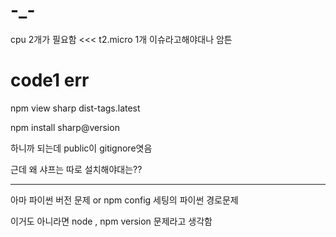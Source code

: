 # -_-
cpu 2개가 필요함 <<< t2.micro 1개  이슈라고해야대나 암튼


# code1 err
<!-- npm i sharp  -->

npm view sharp dist-tags.latest

npm install sharp@version 

하니까 되는데 public이 gitignore엿음

근데 왜 샤프는 따로 설치해야대는??

---

아마 파이썬 버전 문제 or npm config 세팅의 파이썬 경로문제 

이거도 아니라면 node , npm version 문제라고 생각함
